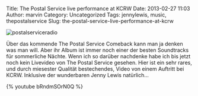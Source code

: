 Title: The Postal Service live performance at KCRW
Date: 2013-02-27 11:03
Author: marvin
Category: Uncategorized
Tags: jennylewis, music, thepostalservice
Slug: the-postal-service-live-performance-at-kcrw

![postalserviceradio]({filename}/images/postalserviceradio.jpg)

Über das kommende The Postal Service Comeback kann man ja denken was man
will. Aber ihr Album ist immer noch einer der besten Soundtracks für
sommerliche Nächte. Wenn ich so darüber nachdenke habe ich bis jetzt
noch kein Livevideo von The Postal Service gesehen. Hier ist ein sehr
rares, und durch miesester Qualität bestechendes, Video von einem
Auftritt bei KCRW. Inklusive der wunderbaren Jenny Lewis natürlich...

{% youtube bRndmSOrN0Q %}

